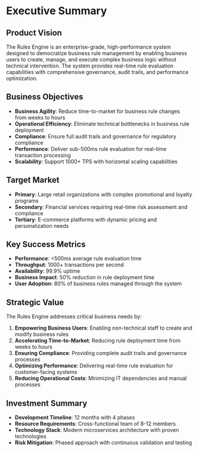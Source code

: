 # Executive Summary

## Product Vision
The Rules Engine is an enterprise-grade, high-performance system designed to democratize business rule management by enabling business users to create, manage, and execute complex business logic without technical intervention. The system provides real-time rule evaluation capabilities with comprehensive governance, audit trails, and performance optimization.

## Business Objectives
- **Business Agility**: Reduce time-to-market for business rule changes from weeks to hours
- **Operational Efficiency**: Eliminate technical bottlenecks in business rule deployment
- **Compliance**: Ensure full audit trails and governance for regulatory compliance
- **Performance**: Deliver sub-500ms rule evaluation for real-time transaction processing
- **Scalability**: Support 1000+ TPS with horizontal scaling capabilities

## Target Market
- **Primary**: Large retail organizations with complex promotional and loyalty programs
- **Secondary**: Financial services requiring real-time risk assessment and compliance
- **Tertiary**: E-commerce platforms with dynamic pricing and personalization needs

## Key Success Metrics
- **Performance**: <500ms average rule evaluation time
- **Throughput**: 1000+ transactions per second
- **Availability**: 99.9% uptime
- **Business Impact**: 50% reduction in rule deployment time
- **User Adoption**: 80% of business rules managed through the system

## Strategic Value
The Rules Engine addresses critical business needs by:
1. **Empowering Business Users**: Enabling non-technical staff to create and modify business rules
2. **Accelerating Time-to-Market**: Reducing rule deployment time from weeks to hours
3. **Ensuring Compliance**: Providing complete audit trails and governance processes
4. **Optimizing Performance**: Delivering real-time rule evaluation for customer-facing systems
5. **Reducing Operational Costs**: Minimizing IT dependencies and manual processes

## Investment Summary
- **Development Timeline**: 12 months with 4 phases
- **Resource Requirements**: Cross-functional team of 8-12 members
- **Technology Stack**: Modern microservices architecture with proven technologies
- **Risk Mitigation**: Phased approach with continuous validation and testing
